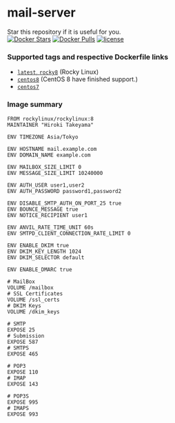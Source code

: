 # mail-server
Star this repository if it is useful for you.  
[![Docker Stars](https://img.shields.io/docker/stars/takeyamajp/mail-server.svg)](https://hub.docker.com/r/takeyamajp/mail-server/)
[![Docker Pulls](https://img.shields.io/docker/pulls/takeyamajp/mail-server.svg)](https://hub.docker.com/r/takeyamajp/mail-server/)
[![license](https://img.shields.io/github/license/takeyamajp/docker-mail-server.svg)](https://github.com/takeyamajp/docker-mail-server/blob/master/LICENSE)

### Supported tags and respective Dockerfile links  
- [`latest`, `rocky8`](https://github.com/takeyamajp/docker-mail-server/blob/master/rocky8/Dockerfile) (Rocky Linux)
- [`centos8`](https://github.com/takeyamajp/docker-mail-server/blob/master/centos8/Dockerfile) (CentOS 8 have finished support.)
- [`centos7`](https://github.com/takeyamajp/docker-mail-server/blob/master/centos7/Dockerfile)

### Image summary
    FROM rockylinux/rockylinux:8  
    MAINTAINER "Hiroki Takeyama"
    
    ENV TIMEZONE Asia/Tokyo
    
    ENV HOSTNAME mail.example.com  
    ENV DOMAIN_NAME example.com
    
    ENV MAILBOX_SIZE_LIMIT 0  
    ENV MESSAGE_SIZE_LIMIT 10240000
    
    ENV AUTH_USER user1,user2  
    ENV AUTH_PASSWORD password1,password2
    
    ENV DISABLE_SMTP_AUTH_ON_PORT_25 true  
    ENV BOUNCE_MESSAGE true  
    ENV NOTICE_RECIPIENT user1
    
    ENV ANVIL_RATE_TIME_UNIT 60s  
    ENV SMTPD_CLIENT_CONNECTION_RATE_LIMIT 0
    
    ENV ENABLE_DKIM true  
    ENV DKIM_KEY_LENGTH 1024  
    ENV DKIM_SELECTOR default
    
    ENV ENABLE_DMARC true  
    
    # MailBox  
    VOLUME /mailbox
    # SSL Certificates  
    VOLUME /ssl_certs
    # DKIM Keys  
    VOLUME /dkim_keys
    
    # SMTP  
    EXPOSE 25  
    # Submission  
    EXPOSE 587  
    # SMTPS  
    EXPOSE 465
    
    # POP3  
    EXPOSE 110  
    # IMAP  
    EXPOSE 143
    
    # POP3S  
    EXPOSE 995  
    # IMAPS  
    EXPOSE 993
